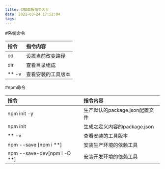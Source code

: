 ```yaml
---
title: CMD面板指令大全
date: 2021-03-24 17:52:04
tags:
---
```

#系统命令

| 指令  | 指令内容  |
| :-- | :-- |
|  cd  | 设置当前改变路径 |
|  dir  | 查看目录组成 |
| ** -v | 查看安装的工具版本 |

#npm命令

| 指令  | 指令内容  |
| :-- | :-- |
|  npm init -y  | 生产默认的package.json配置文件 |
|  npm init  | 生成之定义内容的package.json |
| ** -v | 查看安装的工具版本 |
| npm --save [npm i **] | 安装生产环境的依赖工具 |
| npm --save-dev[npm i -D **] | 安装开发环境的依赖工具 |







